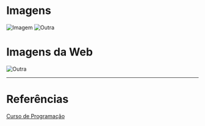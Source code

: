 # Imagens

![Imagem][img]
![Outra][img]

# Imagens da Web

![Outra](https://encrypted-tbn0.gstatic.com/images?q=tbn:ANd9GcQJiBNFHLH-1l24n43SPV7sWRvn9ZByX15mfA&usqp=CAU)

<!-- Separar conteúdo -->
--- 

# Referências

[Curso de Programação][curso]

[img]: /img/versatil.jpg

[curso]: https://www.versatildf.com.br/programacao.html
